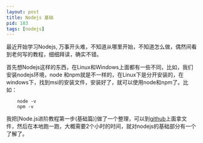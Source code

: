 ```yaml
---
layout: post
title: Nodejs 基础
pid: 103
tags: [nodejs]
---
```


最近开始学习Nodejs, 万事开头难，不知道从哪里开始，不知道怎么做，偶然间看到老何写的教程，细细拜读，确实不错。

首先想Nodejs这样的东西，在Linux和Windows上面都有一些不同，比如，我们安装nodejs环境，node 和npm就是不一样的，在Linux下是分开安装的，在windows下，找到msi的安装文件，安装好了，就可以使用node和npm了。比如：

        node -v
        npm -v
	
我把[Node.js进阶教程第一步(基础篇)]做了一个整理，可以到[github](https://github.com/baoguoding/nodejs-basic.git)上面拿文件，然后在本地跑一跑，大概需要2个小时的时间，就对nodejs的基础部分有一个了解了。
